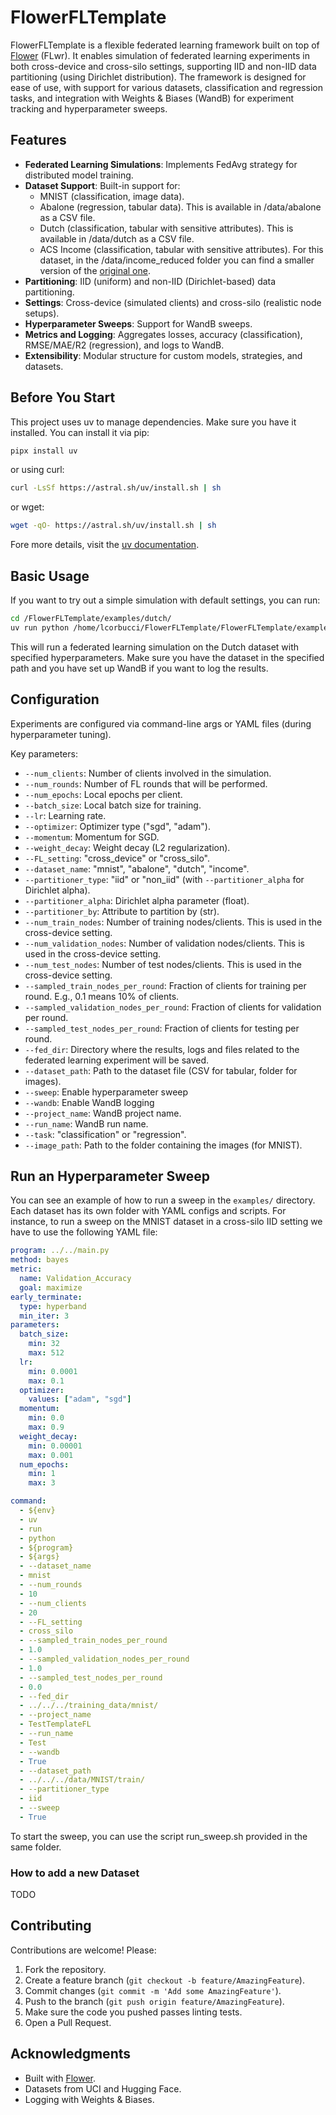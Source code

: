 # FlowerFLTemplate

FlowerFLTemplate is a flexible federated learning framework built on top of [Flower](https://flower.ai/) (FLwr). It enables simulation of federated learning experiments in both cross-device and cross-silo settings, supporting IID and non-IID data partitioning (using Dirichlet distribution). The framework is designed for ease of use, with support for various datasets, classification and regression tasks, and integration with Weights & Biases (WandB) for experiment tracking and hyperparameter sweeps.

## Features

- **Federated Learning Simulations**: Implements FedAvg strategy for distributed model training.
- **Dataset Support**: Built-in support for:
  - MNIST (classification, image data). 
  - Abalone (regression, tabular data). This is available in /data/abalone as a CSV file.
  - Dutch (classification, tabular with sensitive attributes). This is available in /data/dutch as a CSV file.
  - ACS Income (classification, tabular with sensitive attributes). For this dataset, in the /data/income_reduced folder you can find a smaller version of the [original one](https://arxiv.org/abs/2108.04884).
- **Partitioning**: IID (uniform) and non-IID (Dirichlet-based) data partitioning.
- **Settings**: Cross-device (simulated clients) and cross-silo (realistic node setups).
- **Hyperparameter Sweeps**: Support for WandB sweeps.
- **Metrics and Logging**: Aggregates losses, accuracy (classification), RMSE/MAE/R2 (regression), and logs to WandB.
- **Extensibility**: Modular structure for custom models, strategies, and datasets.

## Before You Start

This project uses uv to manage dependencies. Make sure you have it installed. You can install it via pip:

```bash
pipx install uv
```

or using curl:

```bash
curl -LsSf https://astral.sh/uv/install.sh | sh
```

or wget:

```bash
wget -qO- https://astral.sh/uv/install.sh | sh
```

Fore more details, visit the [uv documentation](https://docs.astral.sh/uv/getting-started/installation/).

## Basic Usage

If you want to try out a simple simulation with default settings, you can run:

```bash
cd /FlowerFLTemplate/examples/dutch/
uv run python /home/lcorbucci/FlowerFLTemplate/FlowerFLTemplate/examples/dutch/../../main.py --batch_size=51 --lr=0.027523254839401178 --momentum=0.037879525096583266 --num_epochs=3 --optimizer=adam --weight_decay=0.0009210304960670968 --dataset_name dutch --num_rounds 10 --num_clients 20 --FL_setting cross_device --sampled_train_nodes_per_round 1 --sampled_validation_nodes_per_round 1 --sampled_test_nodes_per_round 0 --fed_dir ../../../training_data/dutch/ --project_name TestTemplateFL --run_name Test --wandb True --dataset_path ../../../data/dutch/dutch.csv --partitioner_type non_iid --partitioner_alpha 1 --partitioner_by occupation --num_train_nodes 12 --num_validation_nodes 4 --num_test_nodes 4 --sweep True
```

This will run a federated learning simulation on the Dutch dataset with specified hyperparameters.
Make sure you have the dataset in the specified path and you have set up WandB if you want to log the results.

## Configuration

Experiments are configured via command-line args or YAML files (during hyperparameter tuning).

Key parameters:
- `--num_clients`: Number of clients involved in the simulation.
- `--num_rounds`: Number of FL rounds that will be performed.
- `--num_epochs`: Local epochs per client.
- `--batch_size`: Local batch size for training.
- `--lr`: Learning rate.
- `--optimizer`: Optimizer type ("sgd", "adam").
- `--momentum`: Momentum for SGD.
- `--weight_decay`: Weight decay (L2 regularization).
- `--FL_setting`: "cross_device" or "cross_silo".
- `--dataset_name`: "mnist", "abalone", "dutch", "income".
- `--partitioner_type`: "iid" or "non_iid" (with `--partitioner_alpha` for Dirichlet alpha).
- `--partitioner_alpha`: Dirichlet alpha parameter (float).
- `--partitioner_by`: Attribute to partition by (str).
- `--num_train_nodes`: Number of training nodes/clients. This is used in the cross-device setting.
- `--num_validation_nodes`: Number of validation nodes/clients. This is used in the cross-device setting.
- `--num_test_nodes`: Number of test nodes/clients. This is used in the cross-device setting.
- `--sampled_train_nodes_per_round`: Fraction of clients for training per round. E.g., 0.1 means 10% of clients.
- `--sampled_validation_nodes_per_round`: Fraction of clients for validation per round.
- `--sampled_test_nodes_per_round`: Fraction of clients for testing per round.
- `--fed_dir`: Directory where the results, logs and files related to the federated learning experiment will be saved.
- `--dataset_path`: Path to the dataset file (CSV for tabular, folder for images).
- `--sweep`: Enable hyperparameter sweep
- `--wandb`: Enable WandB logging
- `--project_name`: WandB project name.
- `--run_name`: WandB run name.
- `--task`: "classification" or "regression".
- `--image_path`: Path to the folder containing the images (for MNIST).

## Run an Hyperparameter Sweep

You can see an example of how to run a sweep in the `examples/` directory. Each dataset has its own folder with YAML configs and scripts.
For instance, to run a sweep on the MNIST dataset in a cross-silo IID setting we have to use the following YAML file: 

```yaml
program: ../../main.py
method: bayes
metric:
  name: Validation_Accuracy
  goal: maximize
early_terminate:
  type: hyperband
  min_iter: 3
parameters:
  batch_size:
    min: 32
    max: 512
  lr:
    min: 0.0001
    max: 0.1
  optimizer:
    values: ["adam", "sgd"]
  momentum:
    min: 0.0
    max: 0.9
  weight_decay:
    min: 0.00001
    max: 0.001
  num_epochs:
    min: 1
    max: 3

command:
  - ${env}
  - uv 
  - run 
  - python
  - ${program}
  - ${args}
  - --dataset_name
  - mnist
  - --num_rounds
  - 10
  - --num_clients
  - 20
  - --FL_setting 
  - cross_silo
  - --sampled_train_nodes_per_round
  - 1.0
  - --sampled_validation_nodes_per_round
  - 1.0
  - --sampled_test_nodes_per_round
  - 0.0
  - --fed_dir 
  - ../../../training_data/mnist/ 
  - --project_name 
  - TestTemplateFL 
  - --run_name 
  - Test 
  - --wandb 
  - True 
  - --dataset_path 
  - ../../../data/MNIST/train/
  - --partitioner_type 
  - iid 
  - --sweep
  - True
```

To start the sweep, you can use the script run_sweep.sh provided in the same folder.

### How to add a new Dataset

TODO


## Contributing

Contributions are welcome! Please:

1. Fork the repository.
2. Create a feature branch (`git checkout -b feature/AmazingFeature`).
3. Commit changes (`git commit -m 'Add some AmazingFeature'`).
4. Push to the branch (`git push origin feature/AmazingFeature`).
5. Make sure the code you pushed passes linting tests. 
6. Open a Pull Request.



## Acknowledgments

- Built with [Flower](https://flower.ai/).
- Datasets from UCI and Hugging Face.
- Logging with Weights & Biases.